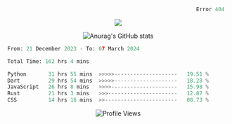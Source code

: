 ```python
                                                            Error 404   :(
```

<p align="center">
  <a href="https://skillicons.dev">
    <img src="https://skillicons.dev/icons?i=py,ts,rust,c,java" />
  </a>
</p>

<p align="center">
  <img alt="Anurag's GitHub stats" src="https://github-readme-stats.vercel.app/api?username=Kernel-rb&show_icons=true&theme=tokyonight">
</p>



<!--START_SECTION:waka-->

```python
From: 21 December 2023 - To: 07 March 2024

Total Time: 162 hrs 4 mins

Python       31 hrs 55 mins  >>>>>--------------------   19.51 %
Dart         29 hrs 54 mins  >>>>>--------------------   18.28 %
JavaScript   26 hrs 8 mins   >>>>---------------------   15.98 %
Rust         21 hrs 3 mins   >>>----------------------   12.87 %
CSS          14 hrs 16 mins  >>-----------------------   08.73 %
```

<!--END_SECTION:waka-->


<div align="center">
  <img src="https://komarev.com/ghpvc/?username=Kernel-rb&label=PROFILE+VIEWS" alt="Profile Views">
</div>
